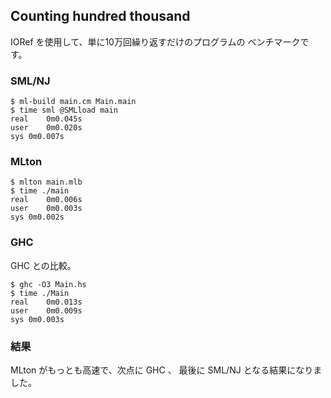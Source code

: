 ## Counting hundred thousand

IORef を使用して、単に10万回繰り返すだけのプログラムの
ベンチマークです。

### SML/NJ

```
$ ml-build main.cm Main.main
$ time sml @SMLload main
real	0m0.045s
user	0m0.020s
sys	0m0.007s
```

### MLton

```
$ mlton main.mlb
$ time ./main 
real	0m0.006s
user	0m0.003s
sys	0m0.002s
```

### GHC

GHC との比較。

```
$ ghc -O3 Main.hs
$ time ./Main 
real	0m0.013s
user	0m0.009s
sys	0m0.003s
```

### 結果

MLton がもっとも高速で、次点に GHC 、
最後に SML/NJ となる結果になりました。
